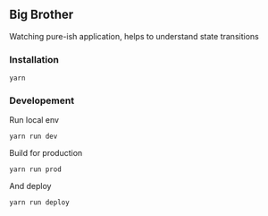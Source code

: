 ## Big Brother

Watching pure-ish application, helps to understand state transitions

### Installation

```
yarn
```

### Developement

Run local env

```
yarn run dev
```

Build for production

```
yarn run prod
```

And deploy

```
yarn run deploy
```


